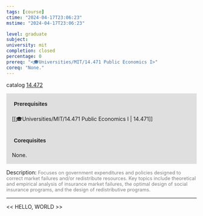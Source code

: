 ```yaml
---
tags: [course]
ctime: "2024-04-17T23:06:23"
mstime: "2024-04-17T23:06:23"

level: graduate
subject: 
university: mit
completion: closed
percentage: 0
prereq: "<🎓Universities/MIT/14.471 Public Economics I>"
coreq: "None."
---
```


catalog [14.472](http://student.mit.edu/catalog/m14b.html#14.472)

<span style="display: block; padding: 15px; background-color: rgb(100, 100, 100, 0.2);"><font id="m_prereq969_0" style="display: block; font-family: Arial, sans-serif; font-weight: bold; padding: 5px">Prerequisites</font><br><span id="prereq969_0">[[🎓Universities/MIT/14.471 Public Economics I | 14.471]]</span></span>
<span style="display: block; padding: 15px; background-color: rgb(100, 100, 100, 0.2);"><font id="m_coreq969_0" style="display: block; font-family: Arial, sans-serif; font-weight: bold; padding: 5px">Corequisites</font><br><span id="coreq969_0">None.</span></span>

<font style="">Description:</font>
<font style="color: grey; font-size: 0.8rem;">Focuses on government expenditures and policies designed to correct market failures and/or redistribute resources. Key topics include theoretical and empirical analysis of insurance market failures, the optimal design of social insurance programs, and the design of redistributive programs.</font>



---

<< HELLO, WORLD >>

